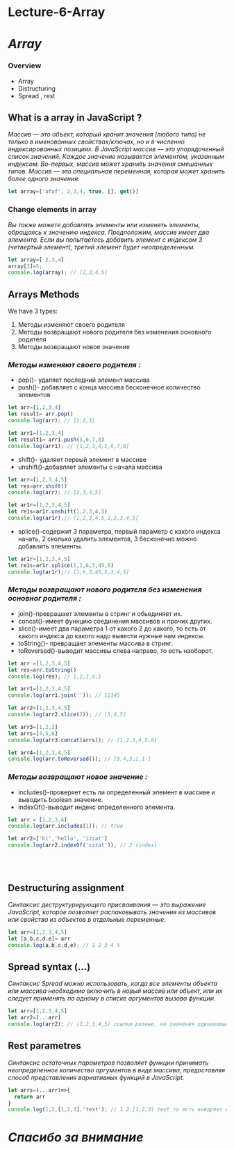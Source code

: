 # Lecture-6-Array
# ***Array***
### Overview
*  Array
*  Distructuring
*  Spread , rest 
  
  ## What is a array in JavaScript ?
  *Массив — это объект, который хранит значения (любого типа) не только в именованных
свойствах/ключах, но и в численно индексированных позициях.
В JavaScript массив — это упорядоченный список значений. Каждое значение называется элементом,
указанным индексом. Во-первых, массив может хранить значения смешанных типов.
Массив — это специальная переменная, которая может хранить более одного значения:*
``` js 
let array=['afaf', 2,3,4, true, [], get()]
```

### Change elements in array 
*Вы также можете добавлять элементы или изменять элементы, обращаясь к значению индекса. Предположим,
массив имеет два элемента. Если вы попытаетесь добавить элемент с индексом 3 (четвертый элемент),
третий элемент будет неопределенным.*
``` js 
let array=[ 2,3,4]
array[3]=5;
console.log(array); // [2,3,4,5]
``` 

## Arrays Methods 
We have 3 types:
  1. Методы изменяют
своего родителя
  2. Методы возвращают нового родителя без изменения основного
родителя
  3. Методы возвращают новое значение <br>



### *Методы изменяют своего родителя :*
* pop()- удаляет последний элемент массива
* push()- добавляет с конца массива бесконечное количество элементов
``` js 
let arr=[1,2,3,4]
let result= arr.pop()
console.log(arr); // [1,2,3]

let arr1=[1,2,3,4]
let result1= arr1.push(5,6,7,8)
console.log(arr1); // [1,2,3,4,5,6,7,8]
```
* shift()- удаляет первый элемент в массиве
* unshift()-добавляет элементы с начала массива
``` js 
let arr=[1,2,3,4,5]
let res=arr.shift()
console.log(arr); // [2,3,4,5]

let ar1r=[1,2,3,4,5]
let re1s=ar1r.unshift(1,2,3,4,5)
console.log(ar1r);// [1,2,3,4,5,1,2,3,4,5]
```
* splice()-содержит 3 параметра, первый параметр с какого индекса начать, 2 сколько удалить элементов, 3 бесконечно можно добавлять элементы.
``` js 
let ar1r=[1,2,3,4,5]
let re1s=ar1r.splice(1,1,6,3,45,6)
console.log(ar1r);// [1,6,3,45,5,3,4,5]
```
  
### *Методы возвращают нового родителя без изменения основног родителя :*
* join()-преврашает элементы в стринг и обьединяет их.
* concat()-имеет функцию соединения массивов и прочих других.
* slice()-имеет два параметра 1 от какого 2 до какого, то есть от какого индекса до какого надо вывести нужные нам индексы.
* toString()- превращает элементы массива в стринг.
* toReversed()-выводит массивы слева  направо, то есть наоборот.
``` js 
let arr =[1,2,3,4,5]
let res=arr.toString()
console.log(res); // 1,2,3,4,5

let arr1=[1,2,3,4,5]
console.log(arr1.join('')); // 12345

let arr2=[1,2,3,4,5]
console.log(arr2.slice(2)); // [3,4,5]

let arr3=[1,2,3]
let arrs=[4,5,6]
console.log(arr3.concat(arrs)); // [1,2,3,4,5,6]

let arr4=[1,2,3,4,5]
console.log(arr.toReversed()); // [5,4,3,2,1 ]
``` 
   
  

  
### *Методы возвращают новое значение :*
* includes()-проверяет есть ли определенный элемент в массиве и выводить boolean значение.
* indexOf()-выводит индекс определенного элемента.
``` js 
let arr = [1,2,3,4]
console.log(arr.includes(1)); // true 

let arr2=['hi','hello', 'izzat']
console.log(arr2.indexOf('izzat')); // 2 (index)
``` 
<br>
<br>

## Destructuring assignment
*Синтаксис деструктурирующего присваивания — это выражение JavaScript, которое позволяет распаковывать значения из массивов или свойства из объектов в отдельные переменные.*
``` js 
let arr=[1,2,3,4,5]
let [a,b,c,d,e]= arr
console.log(a,b,c,d,e); // 1 2 3 4 5
``` 
## Spread syntax (...)
*Синтаксис Spread можно использовать, когда все элементы объекта
или массива необходимо включить в новый массив или объект, или
их следует применять по одному в списке аргументов вызова функции.*
``` js 
let arr=[1,2,3,4,5]
let arr2=[...arr]
console.log(arr2); // [1,2,3,4,5] ссылки разные, но значения одинаковые 
```

## Rest parametres 
*Синтаксис остаточных параметров позволяет функции принимать
неопределенное количество аргументов в виде массива, предоставляя способ
представления вариативных функций в JavaScript.*
``` js 
let arrs=(...arr)=>{
  return arr
}
console.log(1,2,[1,2,3],'text'); // 1 2 [1,2,3] text то есть внедряет в себя все значения аргумента
``` 

# *Спасибо за внимание*
